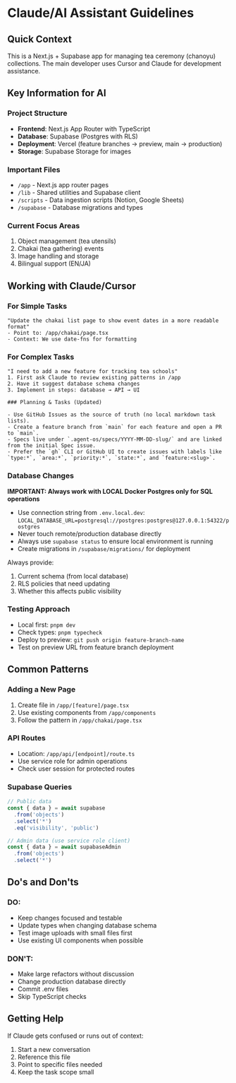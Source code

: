 # Claude/AI Assistant Guidelines

## Quick Context

This is a Next.js + Supabase app for managing tea ceremony (chanoyu) collections. The main developer uses Cursor and Claude for development assistance.

## Key Information for AI

### Project Structure
- **Frontend**: Next.js App Router with TypeScript
- **Database**: Supabase (Postgres with RLS)
- **Deployment**: Vercel (feature branches → preview, main → production)
- **Storage**: Supabase Storage for images

### Important Files
- `/app` - Next.js app router pages
- `/lib` - Shared utilities and Supabase client
- `/scripts` - Data ingestion scripts (Notion, Google Sheets)
- `/supabase` - Database migrations and types

### Current Focus Areas
1. Object management (tea utensils)
2. Chakai (tea gathering) events
3. Image handling and storage
4. Bilingual support (EN/JA)

## Working with Claude/Cursor

### For Simple Tasks
```
"Update the chakai list page to show event dates in a more readable format"
- Point to: /app/chakai/page.tsx
- Context: We use date-fns for formatting
```

### For Complex Tasks
```
"I need to add a new feature for tracking tea schools"
1. First ask Claude to review existing patterns in /app
2. Have it suggest database schema changes
3. Implement in steps: database → API → UI

### Planning & Tasks (Updated)

- Use GitHub Issues as the source of truth (no local markdown task lists).
- Create a feature branch from `main` for each feature and open a PR to `main`.
- Specs live under `.agent-os/specs/YYYY-MM-DD-slug/` and are linked from the initial Spec issue.
- Prefer the `gh` CLI or GitHub UI to create issues with labels like `type:*`, `area:*`, `priority:*`, `state:*`, and `feature:<slug>`.
```

### Database Changes
**IMPORTANT: Always work with LOCAL Docker Postgres only for SQL operations**
- Use connection string from `.env.local.dev`: `LOCAL_DATABASE_URL=postgresql://postgres:postgres@127.0.0.1:54322/postgres`
- Never touch remote/production database directly
- Always use `supabase status` to ensure local environment is running
- Create migrations in `/supabase/migrations/` for deployment

Always provide:
1. Current schema (from local database)
2. RLS policies that need updating  
3. Whether this affects public visibility

### Testing Approach
- Local first: `pnpm dev`
- Check types: `pnpm typecheck`
- Deploy to preview: `git push origin feature-branch-name`
- Test on preview URL from feature branch deployment

## Common Patterns

### Adding a New Page
1. Create file in `/app/[feature]/page.tsx`
2. Use existing components from `/app/components`
3. Follow the pattern in `/app/chakai/page.tsx`

### API Routes
- Location: `/app/api/[endpoint]/route.ts`
- Use service role for admin operations
- Check user session for protected routes

### Supabase Queries
```typescript
// Public data
const { data } = await supabase
  .from('objects')
  .select('*')
  .eq('visibility', 'public')

// Admin data (use service role client)
const { data } = await supabaseAdmin
  .from('objects')
  .select('*')
```

## Do's and Don'ts

### DO:
- Keep changes focused and testable
- Update types when changing database schema
- Test image uploads with small files first
- Use existing UI components when possible

### DON'T:
- Make large refactors without discussion
- Change production database directly
- Commit .env files
- Skip TypeScript checks

## Getting Help

If Claude gets confused or runs out of context:
1. Start a new conversation
2. Reference this file
3. Point to specific files needed
4. Keep the task scope small
